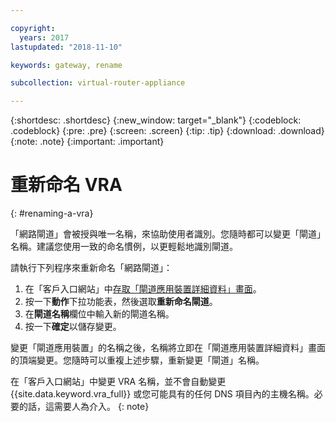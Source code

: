 ```yaml
---

copyright:
  years: 2017
lastupdated: "2018-11-10"

keywords: gateway, rename

subcollection: virtual-router-appliance

---
```


{:shortdesc: .shortdesc}
{:new_window: target="_blank"}
{:codeblock: .codeblock}
{:pre: .pre}
{:screen: .screen}
{:tip: .tip}
{:download: .download}
{:note: .note}
{:important: .important}

# 重新命名 VRA
{: #renaming-a-vra}

「網路閘道」會被授與唯一名稱，來協助使用者識別。您隨時都可以變更「閘道」名稱。建議您使用一致的命名慣例，以更輕鬆地識別閘道。

請執行下列程序來重新命名「網路閘道」：

1. 在「客戶入口網站」中[存取「閘道應用裝置詳細資料」畫面](/docs/infrastructure/virtual-router-appliance?topic=virtual-router-appliance-view-vra-details)。
2. 按一下**動作**下拉功能表，然後選取**重新命名閘道**。
3. 在**閘道名稱**欄位中輸入新的閘道名稱。
4. 按一下**確定**以儲存變更。

變更「閘道應用裝置」的名稱之後，名稱將立即在「閘道應用裝置詳細資料」畫面的頂端變更。您隨時可以重複上述步驟，重新變更「閘道」名稱。

在「客戶入口網站」中變更 VRA 名稱，並不會自動變更 {{site.data.keyword.vra_full}} 或您可能具有的任何 DNS 項目內的主機名稱。必要的話，這需要人為介入。
{: note}
